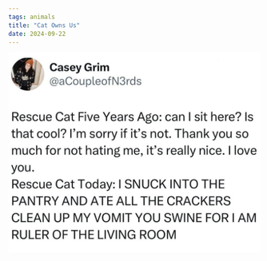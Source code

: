 ```yaml
---
tags: animals
title: "Cat Owns Us"
date: 2024-09-22
---
```




![catownsus](https://raw.githubusercontent.com/muneer78/muneer78.github.io/master/images/catownsus.png)